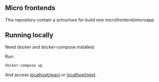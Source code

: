## Micro frontends

This repository contain a sctructure for build one microfrontend/microapp

## Running locally

Need docker and docker-compose installed.

Run:

```powershell
docker-compose up
```

And access [localhost/react](http://localhost/react) or [localhost/next](http://localhost.next).